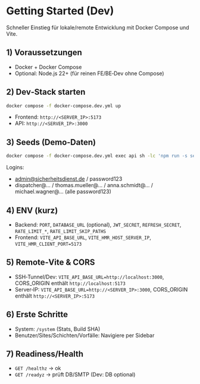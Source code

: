 # Getting Started (Dev)

Schneller Einstieg für lokale/remote Entwicklung mit Docker Compose und Vite.

## 1) Voraussetzungen
- Docker + Docker Compose
- Optional: Node.js 22+ (für reinen FE/BE‑Dev ohne Compose)

## 2) Dev‑Stack starten
```bash
docker compose -f docker-compose.dev.yml up
```
- Frontend: `http://<SERVER_IP>:5173`
- API: `http://<SERVER_IP>:3000`

## 3) Seeds (Demo‑Daten)
```bash
docker compose -f docker-compose.dev.yml exec api sh -lc 'npm run -s seed'
```
Logins:
- admin@sicherheitsdienst.de / password123
- dispatcher@… / thomas.mueller@… / anna.schmidt@… / michael.wagner@… (alle password123)

## 4) ENV (kurz)
- Backend: `PORT`, `DATABASE_URL` (optional), `JWT_SECRET`, `REFRESH_SECRET`, `RATE_LIMIT_*`, `RATE_LIMIT_SKIP_PATHS`
- Frontend: `VITE_API_BASE_URL`, `VITE_HMR_HOST_SERVER_IP`, `VITE_HMR_CLIENT_PORT=5173`

## 5) Remote‑Vite & CORS
- SSH‑Tunnel/Dev: `VITE_API_BASE_URL=http://localhost:3000`, CORS_ORIGIN enthält `http://localhost:5173`
- Server‑IP: `VITE_API_BASE_URL=http://<SERVER_IP>:3000`, CORS_ORIGIN enthält `http://<SERVER_IP>:5173`

## 6) Erste Schritte
- System: `/system` (Stats, Build SHA)
- Benutzer/Sites/Schichten/Vorfälle: Navigiere per Sidebar

## 7) Readiness/Health
- `GET /healthz` → ok
- `GET /readyz` → prüft DB/SMTP (Dev: DB optional)

